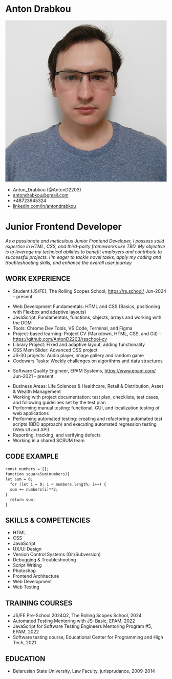 # Anton Drabkou
![photo](photo.jpeg "CV photo")
* Anton_Drabkou (@AntonD2203)
* antondrabkou@gmail.com
* +48723645324
* [linkedin.com/in/antondrabkou](https://www.linkedin.com/in/antondrabkou)

# Junior Frontend Developer

*As a passionate and meticulous Junior Frontend Developer, I possess solid expertise in HTML, CSS, and third-party frameworks like TBD. My objective is to leverage my technical abilities to benefit employers and contribute to successful projects. I'm eager to tackle novel tasks, apply my coding and troubleshooting skills, and enhance the overall user journey*

## WORK EXPERIENCE

* Student (JS/FE), The Rolling Scopes School, https://rs.school/ Jun-2024 - present
+ Web Development Fundamentals: HTML and CSS (Basics, positioning with Flexbox and adaptive layouts)
+ JavaScript: Fundamentals, functions, objects, arrays and working with the DOM
+ Tools: Chrome Dev Tools, VS Code, Terminal, and Figma
+ Project-based learning: Project CV (Markdown, HTML, CSS, and Git) - https://github.com/AntonD2203/rsschool-cv
+ Library Project: Fixed and adaptive layout, adding functionality
+ CSS Mem Slider: Advanced CSS project
+ JS-30 projects: Audio player, image gallery and random game
+ Codewars Tasks: Weekly challenges on algorithms and data structures

* Software Quality Engineer, EPAM Systems, https://www.epam.com/ Jun-2021 - present
+ Business Areas: Life Sciences & Healthcare, Retail & Distribution, Asset & Wealth Management
+ Working with project documentation: test plan, checklists, test cases, and following guidelines set by the test plan
+ Performing manual testing: functional, GUI, and localization testing of web applications
+ Performing automated testing: creating and refactoring automated test scripts (BDD approach) and executing automated regression testing (Web UI and API)
+ Reporting, tracking, and verifying defects
+ Working in a shared SCRUM team

## CODE EXAMPLE

```
const numbers = [];
function squareSum(numbers){
let sum = 0;
  for (let i = 0; i < numbers.length; i++) {
  sum += numbers[i]**2;
}
  return sum;
} 
```

## SKILLS & COMPETENCIES
* HTML
* CSS
* JavaScript
* UX/UI Design
* Version Control Systems (Git/Subversion)
* Debugging & Troubleshooting
* Script Writing
* Photoshop
* Frontend Architecture
* Web Development
* Web Testing

## TRAINING COURSES
* JS/FE Pre-School 2024Q2, The Rolling Scopes School, 2024
* Automated Testing Mentoring with JS: Basic, EPAM, 2022
* JavaScript for Software Testing Engineers Mentoring Program #5, EPAM, 2022
* Software testing course, Educational Center for Programming and High Tech, 2021

## EDUCATION
* Belarusian State University, Law Faculty, jurisprudance, 2009-2014
